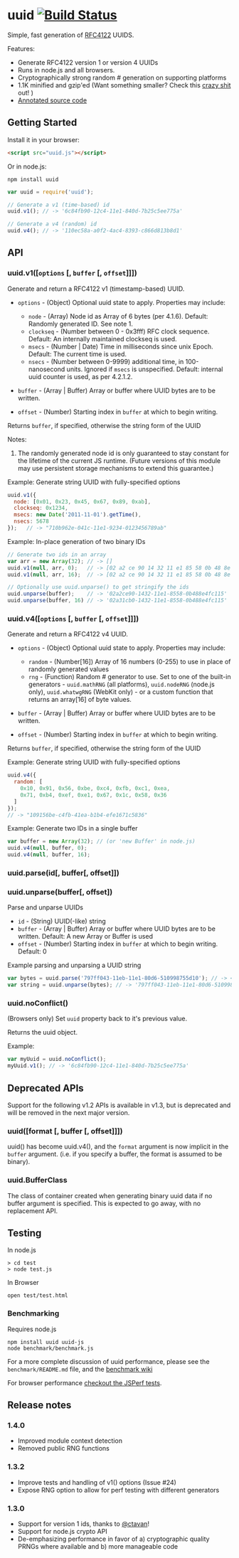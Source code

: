 # uuid [![Build Status](https://secure.travis-ci.org/shtylman/node-uuid.png?branch=master)](http://travis-ci.org/shtylman/node-uuid) #

Simple, fast generation of [RFC4122](http://www.ietf.org/rfc/rfc4122.txt) UUIDS.

Features:

* Generate RFC4122 version 1 or version 4 UUIDs
* Runs in node.js and all browsers.
* Cryptographically strong random # generation on supporting platforms
* 1.1K minified and gzip'ed  (Want something smaller?  Check this [crazy shit](https://gist.github.com/982883) out! )
* [Annotated source code](http://broofa.github.com/node-uuid/docs/uuid.html)

## Getting Started

Install it in your browser:

```html
<script src="uuid.js"></script>
```

Or in node.js:

```
npm install uuid
```

```javascript
var uuid = require('uuid');

// Generate a v1 (time-based) id
uuid.v1(); // -> '6c84fb90-12c4-11e1-840d-7b25c5ee775a'

// Generate a v4 (random) id
uuid.v4(); // -> '110ec58a-a0f2-4ac4-8393-c866d813b8d1'
```

## API

### uuid.v1([`options` [, `buffer` [, `offset`]]])

Generate and return a RFC4122 v1 (timestamp-based) UUID.

* `options` - (Object) Optional uuid state to apply. Properties may include:

  * `node` - (Array) Node id as Array of 6 bytes (per 4.1.6). Default: Randomly generated ID.  See note 1.
  * `clockseq` - (Number between 0 - 0x3fff) RFC clock sequence.  Default: An internally maintained clockseq is used.
  * `msecs` - (Number | Date) Time in milliseconds since unix Epoch.  Default: The current time is used.
  * `nsecs` - (Number between 0-9999) additional time, in 100-nanosecond units. Ignored if `msecs` is unspecified. Default: internal uuid counter is used, as per 4.2.1.2.

* `buffer` - (Array | Buffer) Array or buffer where UUID bytes are to be written.
* `offset` - (Number) Starting index in `buffer` at which to begin writing.

Returns `buffer`, if specified, otherwise the string form of the UUID

Notes:

1. The randomly generated node id is only guaranteed to stay constant for the lifetime of the current JS runtime. (Future versions of this module may use persistent storage mechanisms to extend this guarantee.)

Example: Generate string UUID with fully-specified options

```javascript
uuid.v1({
  node: [0x01, 0x23, 0x45, 0x67, 0x89, 0xab],
  clockseq: 0x1234,
  msecs: new Date('2011-11-01').getTime(),
  nsecs: 5678
});   // -> "710b962e-041c-11e1-9234-0123456789ab"
```

Example: In-place generation of two binary IDs

```javascript
// Generate two ids in an array
var arr = new Array(32); // -> []
uuid.v1(null, arr, 0);   // -> [02 a2 ce 90 14 32 11 e1 85 58 0b 48 8e 4f c1 15]
uuid.v1(null, arr, 16);  // -> [02 a2 ce 90 14 32 11 e1 85 58 0b 48 8e 4f c1 15 02 a3 1c b0 14 32 11 e1 85 58 0b 48 8e 4f c1 15]

// Optionally use uuid.unparse() to get stringify the ids
uuid.unparse(buffer);    // -> '02a2ce90-1432-11e1-8558-0b488e4fc115'
uuid.unparse(buffer, 16) // -> '02a31cb0-1432-11e1-8558-0b488e4fc115'
```

### uuid.v4([`options` [, `buffer` [, `offset`]]])

Generate and return a RFC4122 v4 UUID.

* `options` - (Object) Optional uuid state to apply. Properties may include:

  * `random` - (Number[16]) Array of 16 numbers (0-255) to use in place of randomly generated values
  * `rng` - (Function) Random # generator to use.  Set to one of the built-in generators - `uuid.mathRNG` (all platforms), `uuid.nodeRNG` (node.js only), `uuid.whatwgRNG` (WebKit only) - or a custom function that returns an array[16] of byte values.

* `buffer` - (Array | Buffer) Array or buffer where UUID bytes are to be written.
* `offset` - (Number) Starting index in `buffer` at which to begin writing.

Returns `buffer`, if specified, otherwise the string form of the UUID

Example: Generate string UUID with fully-specified options

```javascript
uuid.v4({
  random: [
    0x10, 0x91, 0x56, 0xbe, 0xc4, 0xfb, 0xc1, 0xea,
    0x71, 0xb4, 0xef, 0xe1, 0x67, 0x1c, 0x58, 0x36
  ]
});
// -> "109156be-c4fb-41ea-b1b4-efe1671c5836"
```

Example: Generate two IDs in a single buffer

```javascript
var buffer = new Array(32); // (or 'new Buffer' in node.js)
uuid.v4(null, buffer, 0);
uuid.v4(null, buffer, 16);
```

### uuid.parse(id[, buffer[, offset]])
### uuid.unparse(buffer[, offset])

Parse and unparse UUIDs

  * `id` - (String) UUID(-like) string
  * `buffer` - (Array | Buffer) Array or buffer where UUID bytes are to be written. Default: A new Array or Buffer is used
  * `offset` - (Number) Starting index in `buffer` at which to begin writing. Default: 0

Example parsing and unparsing a UUID string

```javascript
var bytes = uuid.parse('797ff043-11eb-11e1-80d6-510998755d10'); // -> <Buffer 79 7f f0 43 11 eb 11 e1 80 d6 51 09 98 75 5d 10>
var string = uuid.unparse(bytes); // -> '797ff043-11eb-11e1-80d6-510998755d10'
```

### uuid.noConflict()

(Browsers only) Set `uuid` property back to it's previous value.

Returns the uuid object.

Example:

```javascript
var myUuid = uuid.noConflict();
myUuid.v1(); // -> '6c84fb90-12c4-11e1-840d-7b25c5ee775a'
```

## Deprecated APIs

Support for the following v1.2 APIs is available in v1.3, but is deprecated and will be removed in the next major version.

### uuid([format [, buffer [, offset]]])

uuid() has become uuid.v4(), and the `format` argument is now implicit in the `buffer` argument. (i.e. if you specify a buffer, the format is assumed to be binary).

### uuid.BufferClass

The class of container created when generating binary uuid data if no buffer argument is specified.  This is expected to go away, with no replacement API.

## Testing

In node.js

```
> cd test
> node test.js
```

In Browser

```
open test/test.html
```

### Benchmarking

Requires node.js

```
npm install uuid uuid-js
node benchmark/benchmark.js
```

For a more complete discussion of uuid performance, please see the `benchmark/README.md` file, and the [benchmark wiki](https://github.com/broofa/uuid/wiki/Benchmark)

For browser performance [checkout the JSPerf tests](http://jsperf.com/node-uuid-performance).

## Release notes

### 1.4.0

* Improved module context detection
* Removed public RNG functions

### 1.3.2

* Improve tests and handling of v1() options (Issue #24)
* Expose RNG option to allow for perf testing with different generators

### 1.3.0

* Support for version 1 ids, thanks to [@ctavan](https://github.com/ctavan)!
* Support for node.js crypto API
* De-emphasizing performance in favor of a) cryptographic quality PRNGs where available and b) more manageable code
